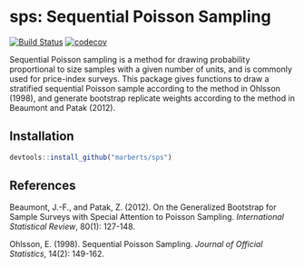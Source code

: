# sps: Sequential Poisson Sampling

[![Build
Status](https://travis-ci.com/marberts/sps.svg?branch=master)](https://travis-ci.com/marberts/sps)
[![codecov](https://codecov.io/gh/marberts/sps/branch/master/graph/badge.svg)](https://codecov.io/gh/marberts/sps)

Sequential Poisson sampling is a method for drawing probability proportional to size samples with a given number of units, and is commonly used for price-index surveys. This package gives functions to draw a stratified sequential Poisson sample according to the method in Ohlsson (1998), and generate bootstrap replicate weights according to the method in Beaumont and Patak (2012).

## Installation

```r
devtools::install_github("marberts/sps")
```

## References

Beaumont, J.-F., and Patak, Z. (2012). On the Generalized Bootstrap for Sample Surveys with Special Attention to Poisson Sampling. *International Statistical Review*, 80(1): 127-148.

Ohlsson, E. (1998). Sequential Poisson Sampling. *Journal of Official Statistics*, 14(2): 149-162.